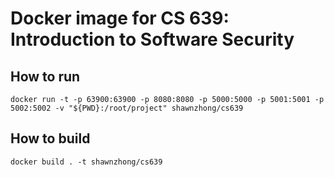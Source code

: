 # Docker image for CS 639: Introduction to Software Security

## How to run

`docker run -t -p 63900:63900 -p 8080:8080 -p 5000:5000 -p 5001:5001 -p 5002:5002 -v "${PWD}:/root/project" shawnzhong/cs639`

## How to build

`docker build . -t shawnzhong/cs639`

